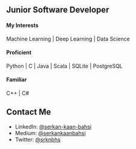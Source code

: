 ## Junior Software Developer
#### My Interests
Machine Learning | Deep Learning | Data Science
#### Proficient
Python | C | Java | Scala | SQLite | PostgreSQL
#### Familiar
C++ | C#
## Contact Me
- LinkedIn: [@serkan-kaan-bahsi](https://www.linkedin.com/in/serkan-kaan-bahsi/)
- Medium:   [@serkankaanbahsi](https://medium.com/@srknbhs)
- Twitter:  [@srknbhs](https://twitter.com/SerkanKaanBahsi)
